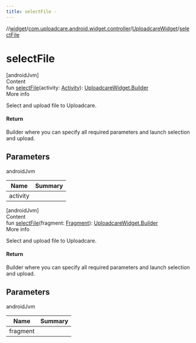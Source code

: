 ```yaml
---
title: selectFile -
---
```

//[widget](../../index.md)/[com.uploadcare.android.widget.controller](../index.md)/[UploadcareWidget](index.md)/[selectFile](select-file.md)



# selectFile  
[androidJvm]  
Content  
fun [selectFile](select-file.md)(activity: [Activity](https://developer.android.com/reference/kotlin/android/app/Activity.html)): [UploadcareWidget.Builder](-builder/index.md)  
More info  


Select and upload file to Uploadcare.



#### Return  


Builder where you can specify all required parameters and launch selection and upload.



## Parameters  
  
androidJvm  
  
|  Name|  Summary| 
|---|---|
| <a name="com.uploadcare.android.widget.controller/UploadcareWidget/selectFile/#android.app.Activity/PointingToDeclaration/"></a>activity| <a name="com.uploadcare.android.widget.controller/UploadcareWidget/selectFile/#android.app.Activity/PointingToDeclaration/"></a>
  
  


[androidJvm]  
Content  
fun [selectFile](select-file.md)(fragment: [Fragment](https://developer.android.com/reference/kotlin/androidx/fragment/app/Fragment.html)): [UploadcareWidget.Builder](-builder/index.md)  
More info  


Select and upload file to Uploadcare.



#### Return  


Builder where you can specify all required parameters and launch selection and upload.



## Parameters  
  
androidJvm  
  
|  Name|  Summary| 
|---|---|
| <a name="com.uploadcare.android.widget.controller/UploadcareWidget/selectFile/#androidx.fragment.app.Fragment/PointingToDeclaration/"></a>fragment| <a name="com.uploadcare.android.widget.controller/UploadcareWidget/selectFile/#androidx.fragment.app.Fragment/PointingToDeclaration/"></a>
  
  



